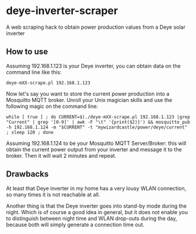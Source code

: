 # deye-inverter-scraper
A web scraping hack to obtain power production values from a Deye solar inverter

## How to use

Assuming 192.168.1.123 is your Deye inverter, you can obtain data on the command line like  this:

`deye-mXX-scrape.pl 192.168.1.123`

Now let's say you want to store the current power production into a Mosquitto MQTT broker. Unroll your Unix magician skills and use the following magic on the command line:

`while [ true ] ; do CURRENT=$(./deye-mXX-scrape.pl 192.168.1.123 |grep "Current" | grep '[0-9]' | awk -F "\t" '{print($2)}') && mosquitto_pub -h 192.168.1.124 -m "$CURRENT" -t "mywizardcastle/power/deye/current" ; sleep 120 ; done`

Assuming 192.168.1.124 to be your Mosquitto MQTT Server/Broker: this will obtain the current power output from your inverter and message it to the broker. Then it will wait 2 minutes and repeat. 

## Drawbacks

At least that Deye inverter in my home has a very lousy WLAN connection, so many times it is not reachable at all.

Another thing is that the Deye inverter goes into stand-by mode during the night. Which is of course a good idea in general, but it does not enable you to distinguish between night time and WLAN drop-outs during the day, because both will simply generate a connection time out.
